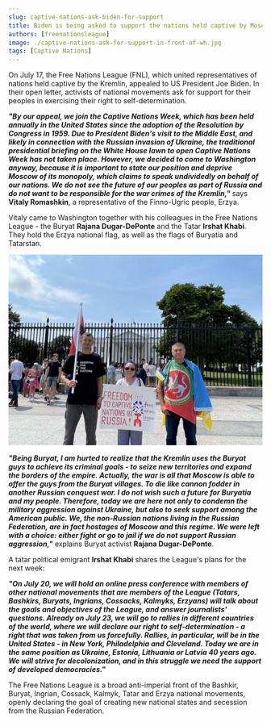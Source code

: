 ```yaml
---
slug: captive-nations-ask-biden-for-support
title: Biden is being asked to support the nations held captive by Moscow
authors: [freenationsleague]
image: ./captive-nations-ask-for-support-in-front-of-wh.jpg
tags: [Captive Nations]
---
```


On July 17, the Free Nations League (FNL), which united representatives of nations held captive by the Kremlin, appealed to US President Joe Biden.  In their open letter, activists of national movements ask for support for their peoples in exercising their right to self-determination.

***"By our appeal, we join the Captive Nations Week, which has been held annually in the United States since the adoption of the Resolution by Congress in 1959.  Due to President Biden's visit to the Middle East, and likely in connection with the Russian invasion of Ukraine, the traditional presidential briefing on the White House lawn to open Captive Nations Week has not taken place.  However, we decided to come to Washington anyway, because it is important to state our position and deprive Moscow of its monopoly, which claims to speak undividedly on behalf of our nations.  We do not see the future of our peoples as part of Russia and do not want to be responsible for the war crimes of the Kremlin,"*** says **Vitaly Romashkin**, a representative of the Finno-Ugric people, Erzya.

Vitaly came to Washington together with his colleagues in the Free Nations League - the Buryat **Rajana Dugar-DePonte** and the Tatar **Irshat Khabi**. They hold the Erzya national flag, as well as the flags of Buryatia and Tatarstan.

![Biden is asked to support the nations held captive by Moscow](./captive-nations-ask-for-support-in-front-of-wh.jpg)

***"Being Buryat, I am hurted to realize that the Kremlin uses the Buryat guys to achieve its criminal goals - to seize new territories and expand the borders of the empire.  Actually, the war is all that Moscow is able to offer the guys from the Buryat villages. To die like cannon fodder in another Russian conquest war.  I do not wish such a future for Buryatia and my people.  Therefore, today we are here not only to condemn the military aggression against Ukraine, but also to seek support among the American public.  We, the non-Russian nations living in the Russian Federation, are in fact hostages of Moscow and this regime.  We were left with a choice: either fight or go to jail if we do not support Russian aggression,"*** explains Buryat activist **Rajana Dugar-DePonte**.

A tatar political emigrant **Irshat Khabi** shares the League's plans for the next week:

***"On July 20, we will hold an online press conference with members of other national movements that are members of the League (Tatars, Bashkirs, Buryats, Ingrians, Cossacks, Kalmyks, Erzyans) will talk about the goals and objectives of the League, and answer journalists' questions.  Already on July 23, we will go to rallies in different countries of the world, where we will declare our right to self-determination - a right that was taken from us forcefully.  Rallies, in particular, will be in the United States - in New York, Philadelphia and Cleveland.  Today we are in the same position as Ukraine, Estonia, Lithuania or Latvia 40 years ago.  We will strive for decolonization, and in this struggle we need the support of developed democracies."***

The Free Nations League is a broad anti-imperial front of the Bashkir, Buryat, Ingrian, Cossack, Kalmyk, Tatar and Erzya national movements, openly declaring the goal of creating new national states and secession from the Russian Federation.
